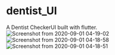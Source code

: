 # dentist_UI

A Dentist CheckerUI built with flutter.
![Screenshot from 2020-09-01 04-19-02](https://user-images.githubusercontent.com/56641192/92983499-b317a180-f49b-11ea-942d-b5e3ac8f073d.png)
![Screenshot from 2020-09-01 04-18-58](https://user-images.githubusercontent.com/56641192/92983511-ca568f00-f49b-11ea-891a-7caae4ed322d.png)
![Screenshot from 2020-09-01 04-18-51](https://user-images.githubusercontent.com/56641192/92983512-caef2580-f49b-11ea-83bd-a0f8e79a9376.png)
